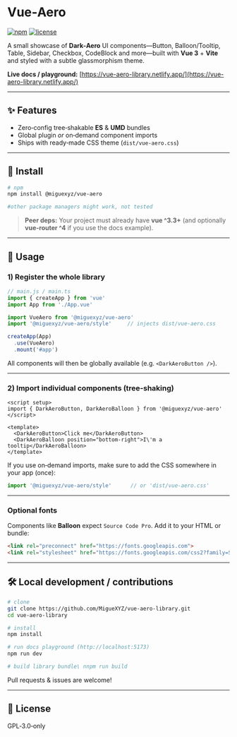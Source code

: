# Vue‑Aero

[![npm](https://img.shields.io/npm/v/@miguexyz/vue-aero?color=%23cb3837\&label=npm)](https://www.npmjs.com/package/@miguexyz/vue-aero)
[![license](https://img.shields.io/github/license/MigueXYZ/vue-aero-library)](LICENSE)

A small showcase of **Dark‑Aero** UI components—Button, Balloon/Tooltip, Table, Sidebar, Checkbox, CodeBlock and more—built with **Vue 3** + **Vite** and styled with a subtle glassmorphism theme.

**Live docs / playground:** [https://vue-aero-library.netlify.app/](https://vue-aero-library.netlify.app/)

---

## ✨ Features

* Zero‑config tree‑shakable **ES** & **UMD** bundles
* Global plugin *or* on‑demand component imports
* Ships with ready‑made CSS theme (`dist/vue‑aero.css`)

---

## 🚀 Install

```bash
# npm
npm install @miguexyz/vue-aero

#other package managers might work, not tested
```

> **Peer deps:** Your project must already have **vue ^3.3+** (and optionally **vue-router ^4** if you use the docs example).

---

## 🔧 Usage

### 1) Register the whole library

```js
// main.js / main.ts
import { createApp } from 'vue'
import App from './App.vue'

import VueAero from '@miguexyz/vue-aero'
import '@miguexyz/vue-aero/style'     // injects dist/vue-aero.css

createApp(App)
  .use(VueAero)
  .mount('#app')
```

All components will then be globally available (e.g. `<DarkAeroButton />`).

---

### 2) Import individual components (tree‑shaking)

```vue
<script setup>
import { DarkAeroButton, DarkAeroBalloon } from '@miguexyz/vue-aero'
</script>

<template>
  <DarkAeroButton>Click me</DarkAeroButton>
  <DarkAeroBalloon position="bottom-right">I\'m a tooltip</DarkAeroBalloon>
</template>
```

If you use on‑demand imports, make sure to add the CSS somewhere in your app (once):

```js
import '@miguexyz/vue-aero/style'      // or 'dist/vue-aero.css'
```

---

### Optional fonts

Components like **Balloon** expect `Source Code Pro`. Add it to your HTML or bundle:

```html
<link rel="preconnect" href="https://fonts.googleapis.com">
<link rel="stylesheet" href="https://fonts.googleapis.com/css2?family=Source+Code+Pro:wght@400;600&display=swap">
```

---

## 🛠️ Local development / contributions

```bash
# clone
git clone https://github.com/MigueXYZ/vue-aero-library.git
cd vue-aero-library

# install
npm install

# run docs playground (http://localhost:5173)
npm run dev

# build library bundle\ nnpm run build
```

Pull requests & issues are welcome!

---

## 📜 License

GPL‑3.0‑only
